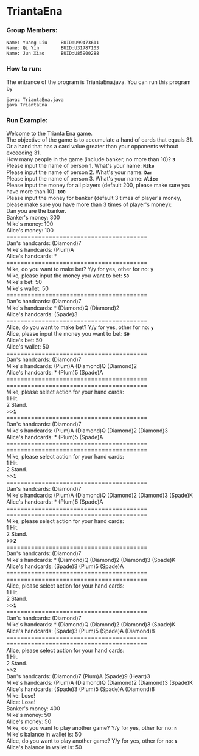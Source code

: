 TriantaEna
==========
### Group Members:
	Name: Yuang Liu     BUID:U99473611
	Name: Qi Yin        BUID:U31787103
	Name: Jun Xiao      BUID:U85900288
	
### How to run:
The entrance of the program is TriantaEna.java. You can run this program by

	javac TriantaEna.java
	java TriantaEna

### Run Example:
Welcome to the Trianta Ena game.<br>
The objective of the game is to accumulate a hand of cards that equals 31.<br>
Or a hand that has a card value greater than your opponents without exceeding 31.<br>
How many people in the game (include banker, no more than 10)? **`3`**<br>
Please input the name of person 1. What's your name: **`Mike`**<br>
Please input the name of person 2. What's your name: **`Dan`**<br>
Please input the name of person 3. What's your name: **`Alice`**<br>
Please input the money for all players (default 200, please make sure you have more than 10): **`100`**<br>
Please input the money for banker (default 3 times of player's money, please make sure you have more than 3 times of player's money): <br>
Dan you are the banker.<br>
Banker's money: 300<br>
Mike's money: 100<br>
Alice's money: 100<br>
\========================================<br>
Dan's handcards: (Diamond)7 <br>
Mike's handcards: (Plum)A <br>
Alice's handcards: * <br>
\========================================<br>
Mike, do you want to make bet? Y/y for yes, other for no: **`y`**<br>
Mike, please input the money you want to bet: **`50`**<br>
Mike's bet:	50<br>
Mike's wallet:	50<br>
\========================================<br>
Dan's handcards: (Diamond)7 <br>
Mike's handcards: * (Diamond)Q (Diamond)2 <br>
Alice's handcards: (Spade)3 <br>
\========================================<br>
Alice, do you want to make bet? Y/y for yes, other for no: **`y`**<br>
Alice, please input the money you want to bet: **`50`**<br>
Alice's bet:	50<br>
Alice's wallet:	50<br>
\========================================<br>
Dan's handcards: (Diamond)7 <br>
Mike's handcards: (Plum)A (Diamond)Q (Diamond)2 <br>
Alice's handcards: * (Plum)5 (Spade)A <br>
\========================================<br>
\========================================<br>
Mike, please select action for your hand cards: <br>
1 Hit.<br>
2 Stand.<br>
\>>**`1`**<br>
\========================================<br>
Dan's handcards: (Diamond)7 <br>
Mike's handcards: (Plum)A (Diamond)Q (Diamond)2 (Diamond)3 <br>
Alice's handcards: * (Plum)5 (Spade)A <br>
\========================================<br>
\========================================<br>
Mike, please select action for your hand cards: <br>
1 Hit.<br>
2 Stand.<br>
\>>**`1`**<br>
\========================================<br>
Dan's handcards: (Diamond)7 <br>
Mike's handcards: (Plum)A (Diamond)Q (Diamond)2 (Diamond)3 (Spade)K <br>
Alice's handcards: * (Plum)5 (Spade)A <br>
\========================================<br>
\========================================<br>
Mike, please select action for your hand cards: <br>
1 Hit.<br>
2 Stand.<br>
\>>**`2`**<br>
\========================================<br>
Dan's handcards: (Diamond)7 <br>
Mike's handcards: * (Diamond)Q (Diamond)2 (Diamond)3 (Spade)K <br>
Alice's handcards: (Spade)3 (Plum)5 (Spade)A <br>
\========================================<br>
\========================================<br>
Alice, please select action for your hand cards: <br>
1 Hit.<br>
2 Stand.<br>
\>>**`1`**<br>
\========================================<br>
Dan's handcards: (Diamond)7 <br>
Mike's handcards: * (Diamond)Q (Diamond)2 (Diamond)3 (Spade)K <br>
Alice's handcards: (Spade)3 (Plum)5 (Spade)A (Diamond)8 <br>
\========================================<br>
\========================================<br>
Alice, please select action for your hand cards: <br>
1 Hit.<br>
2 Stand.<br>
\>>**`2`**<br>
Dan's handcards: (Diamond)7 (Plum)A (Spade)9 (Heart)3 <br>
Mike's handcards: (Plum)A (Diamond)Q (Diamond)2 (Diamond)3 (Spade)K <br>
Alice's handcards: (Spade)3 (Plum)5 (Spade)A (Diamond)8 <br>
Mike: Lose!<br>
Alice: Lose!<br>
Banker's money: 400<br>
Mike's money: 50<br>
Alice's money: 50<br>
Mike, do you want to play another game? Y/y for yes, other for no: **`n`**<br>
Mike's balance in wallet is: 50<br>
Alice, do you want to play another game? Y/y for yes, other for no: **`n`**<br>
Alice's balance in wallet is: 50<br>


